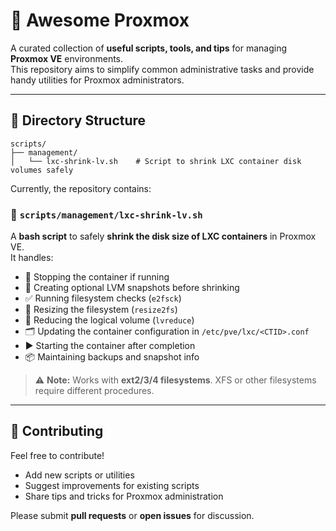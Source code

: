# 🚀 Awesome Proxmox

A curated collection of **useful scripts, tools, and tips** for managing **Proxmox VE** environments.  
This repository aims to simplify common administrative tasks and provide handy utilities for Proxmox administrators.

---

## 📂 Directory Structure
```
scripts/
├── management/
│   └── lxc-shrink-lv.sh    # Script to shrink LXC container disk volumes safely
```
Currently, the repository contains:

### 📝 `scripts/management/lxc-shrink-lv.sh`

A **bash script** to safely **shrink the disk size of LXC containers** in Proxmox VE.  
It handles:

- 🛑 Stopping the container if running
- 💾 Creating optional LVM snapshots before shrinking
- ✅ Running filesystem checks (`e2fsck`)
- 📏 Resizing the filesystem (`resize2fs`)
- 🔧 Reducing the logical volume (`lvreduce`)
- 🗂 Updating the container configuration in `/etc/pve/lxc/<CTID>.conf`
- ▶️ Starting the container after completion
- 📦 Maintaining backups and snapshot info

> ⚠️ **Note:** Works with **ext2/3/4 filesystems**. XFS or other filesystems require different procedures.

---

## 🤝 Contributing

Feel free to contribute!

* Add new scripts or utilities
* Suggest improvements for existing scripts
* Share tips and tricks for Proxmox administration

Please submit **pull requests** or **open issues** for discussion.
